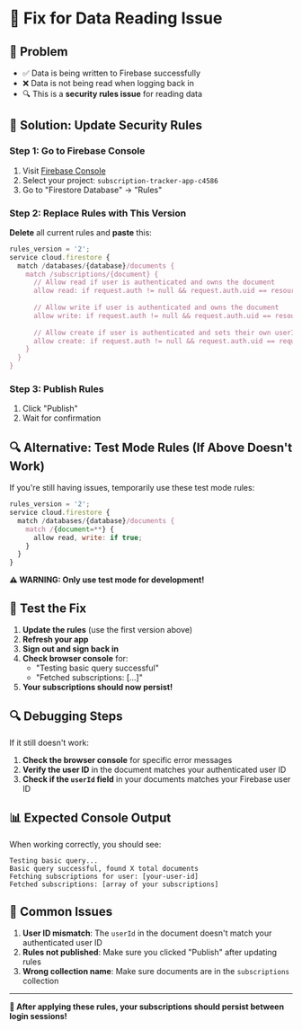 # 🔧 Fix for Data Reading Issue

## 🚨 Problem
- ✅ Data is being written to Firebase successfully
- ❌ Data is not being read when logging back in
- 🔍 This is a **security rules issue** for reading data

## 🔧 Solution: Update Security Rules

### Step 1: Go to Firebase Console
1. Visit [Firebase Console](https://console.firebase.google.com/)
2. Select your project: `subscription-tracker-app-c4586`
3. Go to "Firestore Database" → "Rules"

### Step 2: Replace Rules with This Version
**Delete** all current rules and **paste** this:

```javascript
rules_version = '2';
service cloud.firestore {
  match /databases/{database}/documents {
    match /subscriptions/{document} {
      // Allow read if user is authenticated and owns the document
      allow read: if request.auth != null && request.auth.uid == resource.data.userId;
      
      // Allow write if user is authenticated and owns the document
      allow write: if request.auth != null && request.auth.uid == resource.data.userId;
      
      // Allow create if user is authenticated and sets their own userId
      allow create: if request.auth != null && request.auth.uid == request.resource.data.userId;
    }
  }
}
```

### Step 3: Publish Rules
1. Click "Publish"
2. Wait for confirmation

## 🔍 Alternative: Test Mode Rules (If Above Doesn't Work)

If you're still having issues, temporarily use these test mode rules:

```javascript
rules_version = '2';
service cloud.firestore {
  match /databases/{database}/documents {
    match /{document=**} {
      allow read, write: if true;
    }
  }
}
```

**⚠️ WARNING: Only use test mode for development!**

## 🧪 Test the Fix

1. **Update the rules** (use the first version above)
2. **Refresh your app**
3. **Sign out and sign back in**
4. **Check browser console** for:
   - "Testing basic query successful"
   - "Fetched subscriptions: [...]"
5. **Your subscriptions should now persist!**

## 🔍 Debugging Steps

If it still doesn't work:

1. **Check the browser console** for specific error messages
2. **Verify the user ID** in the document matches your authenticated user ID
3. **Check if the `userId` field** in your documents matches your Firebase user ID

## 📊 Expected Console Output

When working correctly, you should see:
```
Testing basic query...
Basic query successful, found X total documents
Fetching subscriptions for user: [your-user-id]
Fetched subscriptions: [array of your subscriptions]
```

## 🚨 Common Issues

1. **User ID mismatch**: The `userId` in the document doesn't match your authenticated user ID
2. **Rules not published**: Make sure you clicked "Publish" after updating rules
3. **Wrong collection name**: Make sure documents are in the `subscriptions` collection

---

**🎯 After applying these rules, your subscriptions should persist between login sessions!** 